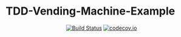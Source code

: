 # TDD-Vending-Machine-Example

<div align="center">

[![Build Status](https://travis-ci.org/esegredo/TDD-Vending-Machine-Example.svg?branch=master)](https://travis-ci.org/esegredo/TDD-Vending-Machine-Example)
[![codecov.io](https://codecov.io/github/esegredo/TDD-Vending-Machine-Example?branch=master)](https://codecov.io/github/esegredo/TDD-Vending-Machine-Example)

</div>
